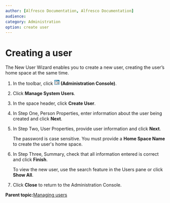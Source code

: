 ```yaml
---
author: [Alfresco Documentation, Alfresco Documentation]
audience: 
category: Administration
option: create user
---
```


# Creating a user

The New User Wizard enables you to create a new user, creating the user’s home space at the same time.

1.  In the toolbar, click ![Administration Console](../images/im-adminconsole.png) **\(Administration Console\)**.

2.  Click **Manage System Users**.

3.  In the space header, click **Create User**.

4.  In Step One, Person Properties, enter information about the user being created and click **Next**.

5.  In Step Two, User Properties, provide user information and click **Next**.

    The password is case sensitive. You must provide a **Home Space Name** to create the user's home space.

6.  In Step Three, Summary, check that all information entered is correct and click **Finish**.

    To view the new user, use the search feature in the Users pane or click **Show All**.

7.  Click **Close** to return to the Administration Console.


**Parent topic:**[Managing users](../concepts/cuh-manage-users.md)

